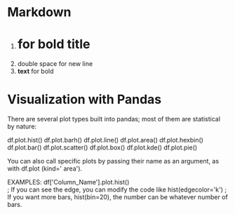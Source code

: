 # Markdown

1. # for bold title
2. double space for new line
3. **text** for bold  


# Visualization with Pandas
There are several plot types built into pandas; most of them are statistical by nature:

df.plot.hist()
df.plot.barh()
df.plot.line()
df.plot.area()
df.plot.hexbin()
df.plot.bar()
df.plot.scatter()
df.plot.box()
df.plot.kde()
df.plot.pie()

You can also call specific plots by passing their name as an argument, as with 
df.plot (kind=' area').

EXAMPLES:
df['Column_Name'].plot.hist()    
; If you can see the edge, you can modify the code like hist(edgecolor='k')
; If you want more bars, hist(bin=20), the number can be whatever number of bars.
